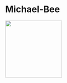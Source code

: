 # Michael-Bee

<img height="180em" src="https://github-readme-stats.vercel.app/api?username=Michael-Bee&show_icons=true&theme=radical&hide_border=true&&count_private=true&include_all_commits=true" />